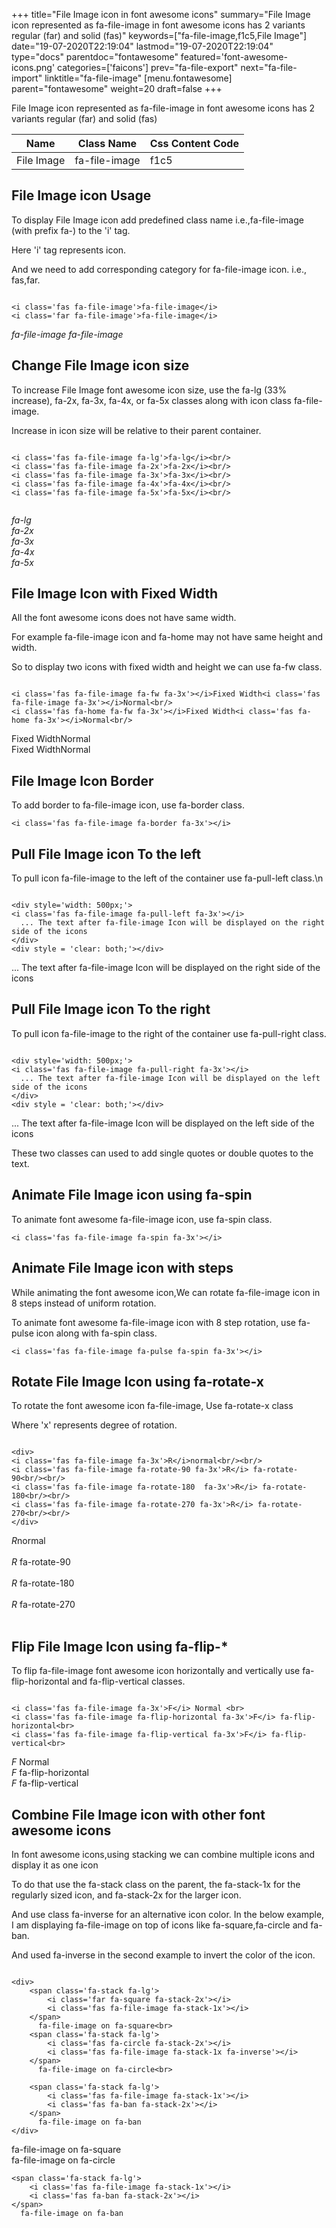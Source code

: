 +++
title="File Image icon in font awesome icons"
summary="File Image icon represented as fa-file-image in font awesome icons has 2 variants regular (far) and solid (fas)"
keywords=["fa-file-image,f1c5,File Image"]
date="19-07-2020T22:19:04"
lastmod="19-07-2020T22:19:04"
type="docs"
parentdoc="fontawesome"
featured='font-awesome-icons.png'
categories=['faicons']
prev="fa-file-export"
next="fa-file-import"
linktitle="fa-file-image"
[menu.fontawesome]
parent="fontawesome"
weight=20
draft=false
+++


File Image icon represented as fa-file-image in font awesome icons has 2 variants regular (far) and solid (fas)

<div class='table-responsive'><table class='table'><thead><tr><th>Name</th><th>Class Name</th><th>Css Content Code</th></tr></thead><tbody><tr><td>File Image</td><td>fa-file-image</td><td>f1c5</td></tr></tbody></table></div>



## File Image icon Usage

To display File Image icon add predefined class name i.e.,fa-file-image (with prefix fa-) to the 'i' tag.

Here 'i' tag represents icon.

And we need to add corresponding category for fa-file-image icon. i.e., fas,far.


```

<i class='fas fa-file-image'>fa-file-image</i>
<i class='far fa-file-image'>fa-file-image</i>
```

<i class='fas fa-file-image'>fa-file-image</i>
<i class='far fa-file-image'>fa-file-image</i>




## Change File Image icon size
To increase File Image font awesome icon size, use the fa-lg (33% increase), fa-2x, fa-3x, fa-4x, or fa-5x classes along with icon class fa-file-image.

Increase in icon size will be relative to their parent container. 

```

<i class='fas fa-file-image fa-lg'>fa-lg</i><br/>
<i class='fas fa-file-image fa-2x'>fa-2x</i><br/>
<i class='fas fa-file-image fa-3x'>fa-3x</i><br/>
<i class='fas fa-file-image fa-4x'>fa-4x</i><br/>
<i class='fas fa-file-image fa-5x'>fa-5x</i><br/>
            
```

<i class='fas fa-file-image fa-lg'>fa-lg</i><br/>
<i class='fas fa-file-image fa-2x'>fa-2x</i><br/>
<i class='fas fa-file-image fa-3x'>fa-3x</i><br/>
<i class='fas fa-file-image fa-4x'>fa-4x</i><br/>
<i class='fas fa-file-image fa-5x'>fa-5x</i><br/>
            



## File Image Icon with Fixed Width 

All the font awesome icons does not have same width.

For example fa-file-image icon and fa-home may not have same height and width.

So to display two icons with fixed width and height we can use fa-fw class.


```

<i class='fas fa-file-image fa-fw fa-3x'></i>Fixed Width<i class='fas fa-file-image fa-3x'></i>Normal<br/>
<i class='fas fa-home fa-fw fa-3x'></i>Fixed Width<i class='fas fa-home fa-3x'></i>Normal<br/>
```

<i class='fas fa-file-image fa-fw fa-3x'></i>Fixed Width<i class='fas fa-file-image fa-3x'></i>Normal<br/>
<i class='fas fa-home fa-fw fa-3x'></i>Fixed Width<i class='fas fa-home fa-3x'></i>Normal<br/>



## File Image Icon Border 

To add border to fa-file-image icon, use fa-border class.


```
<i class='fas fa-file-image fa-border fa-3x'></i>

```
<i class='fas fa-file-image fa-border fa-3x'></i>





## Pull File Image icon To the left

To pull icon fa-file-image to the left of the container use fa-pull-left class.\n

```

<div style='width: 500px;'>
<i class='fas fa-file-image fa-pull-left fa-3x'></i>
  ... The text after fa-file-image Icon will be displayed on the right side of the icons
</div>
<div style = 'clear: both;'></div>
```

<div style='width: 500px;'>
<i class='fas fa-file-image fa-pull-left fa-3x'></i>
  ... The text after fa-file-image Icon will be displayed on the right side of the icons
</div>
<div style = 'clear: both;'></div>




## Pull File Image icon To the right
To pull icon fa-file-image to the right of the container use fa-pull-right class.

```

<div style='width: 500px;'>
<i class='fas fa-file-image fa-pull-right fa-3x'></i>
  ... The text after fa-file-image Icon will be displayed on the left side of the icons
</div>
<div style = 'clear: both;'></div>
```

<div style='width: 500px;'>
<i class='fas fa-file-image fa-pull-right fa-3x'></i>
  ... The text after fa-file-image Icon will be displayed on the left side of the icons
</div>
<div style = 'clear: both;'></div>

These two classes can used to add single quotes or double quotes to the text.


## Animate File Image icon using fa-spin
To animate font awesome fa-file-image icon, use fa-spin class.

```
<i class='fas fa-file-image fa-spin fa-3x'></i>
```
<i class='fas fa-file-image fa-spin fa-3x'></i>




## Animate File Image icon with steps
While animating the font awesome icon,We can rotate fa-file-image icon in 8 steps instead of uniform rotation.

To animate font awesome fa-file-image icon with 8 step rotation, use fa-pulse icon along with fa-spin class.


```
<i class='fas fa-file-image fa-pulse fa-spin fa-3x'></i>

```
<i class='fas fa-file-image fa-pulse fa-spin fa-3x'></i>





## Rotate File Image Icon using fa-rotate-x
To rotate the font awesome icon fa-file-image, Use fa-rotate-x class

Where 'x' represents degree of rotation.


```

<div>
<i class='fas fa-file-image fa-3x'>R</i>normal<br/><br/>
<i class='fas fa-file-image fa-rotate-90 fa-3x'>R</i> fa-rotate-90<br/><br/> 
<i class='fas fa-file-image fa-rotate-180  fa-3x'>R</i> fa-rotate-180<br/><br/> 
<i class='fas fa-file-image fa-rotate-270 fa-3x'>R</i> fa-rotate-270<br/><br/>
</div>
```

<div>
<i class='fas fa-file-image fa-3x'>R</i>normal<br/><br/>
<i class='fas fa-file-image fa-rotate-90 fa-3x'>R</i> fa-rotate-90<br/><br/> 
<i class='fas fa-file-image fa-rotate-180  fa-3x'>R</i> fa-rotate-180<br/><br/> 
<i class='fas fa-file-image fa-rotate-270 fa-3x'>R</i> fa-rotate-270<br/><br/>
</div>




## Flip File Image Icon using fa-flip-*
To flip fa-file-image font awesome icon horizontally and vertically use fa-flip-horizontal and fa-flip-vertical classes. 

```

<i class='fas fa-file-image fa-3x'>F</i> Normal <br>
<i class='fas fa-file-image fa-flip-horizontal fa-3x'>F</i> fa-flip-horizontal<br>
<i class='fas fa-file-image fa-flip-vertical fa-3x'>F</i> fa-flip-vertical<br>
```

<i class='fas fa-file-image fa-3x'>F</i> Normal <br>
<i class='fas fa-file-image fa-flip-horizontal fa-3x'>F</i> fa-flip-horizontal<br>
<i class='fas fa-file-image fa-flip-vertical fa-3x'>F</i> fa-flip-vertical<br>




## Combine File Image icon with other font awesome icons
In font awesome icons,using stacking we can combine multiple icons and display it as one icon 

To do that use the fa-stack class on the parent, the fa-stack-1x for the regularly sized icon, and fa-stack-2x for the larger icon.

And use class fa-inverse for an alternative icon color. 
In the below example, I am displaying fa-file-image on top of icons like fa-square,fa-circle and fa-ban.

And used fa-inverse in the second example to invert the color of the icon.

```

<div>
    <span class='fa-stack fa-lg'>
        <i class='far fa-square fa-stack-2x'></i>
        <i class='fas fa-file-image fa-stack-1x'></i>
    </span>
      fa-file-image on fa-square<br>
    <span class='fa-stack fa-lg'>
        <i class='fas fa-circle fa-stack-2x'></i>
        <i class='fas fa-file-image fa-stack-1x fa-inverse'></i>
    </span>
      fa-file-image on fa-circle<br>

    <span class='fa-stack fa-lg'>
        <i class='fas fa-file-image fa-stack-1x'></i>
        <i class='fas fa-ban fa-stack-2x'></i>
    </span>
      fa-file-image on fa-ban
</div>
```

<div>
    <span class='fa-stack fa-lg'>
        <i class='far fa-square fa-stack-2x'></i>
        <i class='fas fa-file-image fa-stack-1x'></i>
    </span>
      fa-file-image on fa-square<br>
    <span class='fa-stack fa-lg'>
        <i class='fas fa-circle fa-stack-2x'></i>
        <i class='fas fa-file-image fa-stack-1x fa-inverse'></i>
    </span>
      fa-file-image on fa-circle<br>

    <span class='fa-stack fa-lg'>
        <i class='fas fa-file-image fa-stack-1x'></i>
        <i class='fas fa-ban fa-stack-2x'></i>
    </span>
      fa-file-image on fa-ban
</div>






